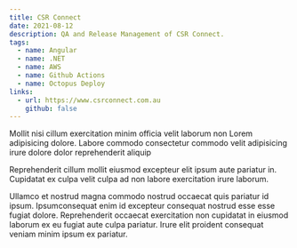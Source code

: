 ```yaml
---
title: CSR Connect
date: 2021-08-12
description: QA and Release Management of CSR Connect.
tags:
  - name: Angular
  - name: .NET
  - name: AWS
  - name: Github Actions
  - name: Octopus Deploy
links:
  - url: https://www.csrconnect.com.au
    github: false
---
```


Mollit nisi cillum exercitation minim officia velit laborum non Lorem
adipisicing dolore. Labore commodo consectetur commodo velit adipisicing irure
dolore dolor reprehenderit aliquip

Reprehenderit cillum mollit eiusmod
excepteur elit ipsum aute pariatur in. Cupidatat ex culpa velit culpa ad non
labore exercitation irure laborum.

Ullamco et nostrud magna commodo nostrud occaecat quis pariatur id ipsum.
Ipsumconsequat enim id excepteur consequat nostrud esse esse fugiat dolore.
Reprehenderit occaecat exercitation non cupidatat in eiusmod laborum ex eu
fugiat aute culpa pariatur. Irure elit proident consequat veniam minim ipsum ex
pariatur.
